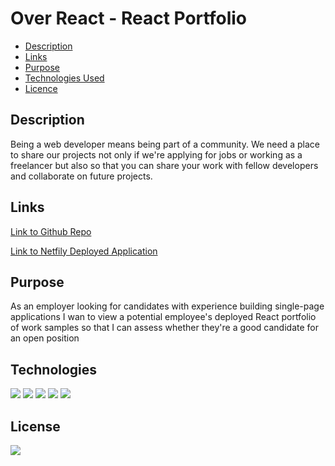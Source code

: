 # Over React - React Portfolio


* [Description](#description)
* [Links](#links)
* [Purpose](#purpose)
* [Technologies Used](#technologies)
* [Licence](#license)

## Description

Being a web developer means being part of a community. We need a place to share our projects not only if we're applying for jobs or working as a freelancer but also so that you can share your work with fellow developers and collaborate on future projects.


## Links
<a href="https://github.com/ColumbiaCoding/Overreact.git">Link to Github Repo</a>

<a href="https://effervescent-swan-5c8842.netlify.app/">Link to Netfily Deployed Application</a>

## Purpose

As an employer looking for candidates with experience building single-page applications I wan to view a potential employee's deployed React portfolio of work samples so that I can assess whether they're a good candidate for an open position

## Technologies
<img src="https://img.shields.io/badge/Built%20with-HTML-blue">
<img src="https://img.shields.io/badge/Built%20with-CSS-blue">
<img src="https://img.shields.io/badge/Built%20with-Javascript-blue">
<img src="https://img.shields.io/badge/Built%20with-React-blue">
<img src="https://img.shields.io/badge/Built%20with-Vite-blue">


## License

<img src="https://img.shields.io/badge/license-MIT-blue">

